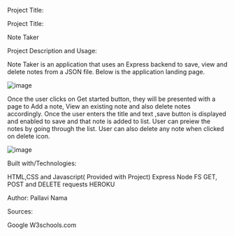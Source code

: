 Project Title:

Project Title:

Note Taker

Project Description and Usage:

Note Taker is an application that uses an Express backend to save, view and delete notes from a JSON file. Below is the application landing page. 

![image](https://user-images.githubusercontent.com/61402034/78417891-e6105c00-7604-11ea-9864-38cdaa60e65c.png)

Once the user clicks on Get started button, they will be presented with a page to Add a note, View an existing note and also delete notes accordingly. Once the user enters the title and text ,save button is displayed and enabled to save and that note is added to list. User can preiew the notes by going through the list. User can also delete any note when clicked on delete icon.

![image](https://user-images.githubusercontent.com/61402034/78417942-66cf5800-7605-11ea-94d3-a7e70aeb8392.png)


Built with/Technologies:

HTML,CSS and Javascript( Provided with Project)
Express 
Node FS
GET, POST and DELETE requests
HEROKU

Author:
Pallavi Nama

Sources:

Google
W3schools.com


